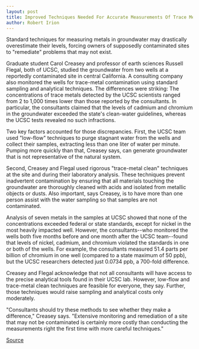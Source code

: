 ```yaml
---
layout: post
title: Improved Techniques Needed For Accurate Measurements Of Trace Metals In Groundwater
author: Robert Irion
---
```


Standard techniques for measuring metals in groundwater may drastically overestimate their levels, forcing owners of supposedly contaminated sites to "remediate" problems that may not exist.

Graduate student Carol Creasey and professor of earth sciences Russell Flegal, both of UCSC, studied the groundwater from two wells at a reportedly contaminated site in central California. A consulting company also monitored the wells for trace-metal contamination using standard sampling and analytical techniques. The differences were striking: The concentrations of trace metals detected by the UCSC scientists ranged from 2 to 1,000 times lower than those reported by the consultants. In particular, the consultants claimed that the levels of cadmium and chromium in the groundwater exceeded the state's clean-water guidelines, whereas the UCSC tests revealed no such infractions.

Two key factors accounted for those discrepancies. First, the UCSC team used "low-flow" techniques to purge stagnant water from the wells and collect their samples, extracting less than one liter of water per minute. Pumping more quickly than that, Creasey says, can generate groundwater that is not representative of the natural system.

Second, Creasey and Flegal used rigorous "trace-metal clean" techniques at the site and during their laboratory analysis. These techniques prevent inadvertent contamination by ensuring that all materials touching the groundwater are thoroughly cleaned with acids and isolated from metallic objects or dusts. Also important, says Creasey, is to have more than one person assist with the water sampling so that samples are not contaminated.

Analysis of seven metals in the samples at UCSC showed that none of the concentrations exceeded federal or state standards, except for nickel in the most heavily impacted well. However, the consultants--who monitored the wells both five months before and one month after the UCSC team--found that levels of nickel, cadmium, and chromium violated the standards in one or both of the wells. For example, the consultants measured 51.4 parts per billion of chromium in one well (compared to a state maximum of 50 ppb), but the UCSC researchers detected just 0.0734 ppb, a 700-fold difference.

Creasey and Flegal acknowledge that not all consultants will have access to the precise analytical tools found in their UCSC lab. However, low-flow and trace-metal clean techniques are feasible for everyone, they say. Further, those techniques would raise sampling and analytical costs only moderately.

"Consultants should try these methods to see whether they make a difference," Creasey says. "Extensive monitoring and remediation of a site that may not be contaminated is certainly more costly than conducting the measurements right the first time with more careful techniques."

[Source](http://www1.ucsc.edu/oncampus/currents/97-01-06/research2.htm "Permalink to Research Update")
